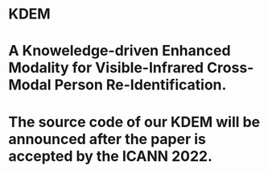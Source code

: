# KDEM
# A Knoweledge-driven Enhanced Modality for Visible-Infrared Cross-Modal Person Re-Identification.
# The source code of our KDEM will be announced after the paper is accepted by the ICANN 2022.

